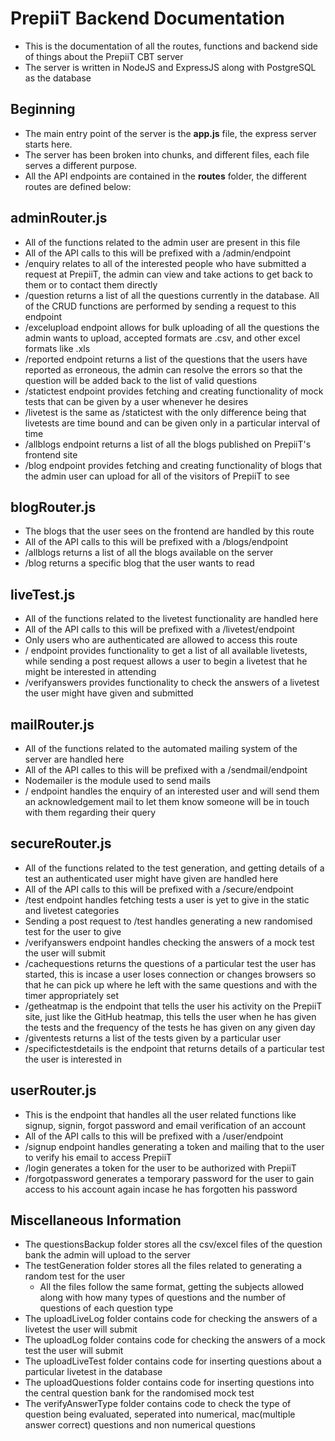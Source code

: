 # PrepiiT Backend Documentation

- This is the documentation of all the routes, functions and backend side of things about the PrepiiT CBT server
- The server is written in NodeJS and ExpressJS along with PostgreSQL as the database

## Beginning

- The main entry point of the server is the <b>app.js</b> file, the express server starts here.
- The server has been broken into chunks, and different files, each file serves a different purpose.
- All the API endpoints are contained in the <b>routes</b> folder, the different routes are defined below:

## adminRouter.js

- All of the functions related to the admin user are present in this file
- All of the API calls to this will be prefixed with a /admin/endpoint
- /enquiry relates to all of the interested people who have submitted a request at PrepiiT, the admin can view and take actions to get back to them or to contact them directly
- /question returns a list of all the questions currently in the database. All of the CRUD functions are performed by sending a request to this endpoint
- /excelupload endpoint allows for bulk uploading of all the questions the admin wants to upload, accepted formats are .csv, and other excel formats like .xls
- /reported endpoint returns a list of the questions that the users have reported as erroneous, the admin can resolve the errors so that the question will be added back to the list of valid questions
- /statictest endpoint provides fetching and creating functionality of mock tests that can be given by a user whenever he desires
- /livetest is the same as /statictest with the only difference being that livetests are time bound and can be given only in a particular interval of time
- /allblogs endpoint returns a list of all the blogs published on PrepiiT's frontend site
- /blog endpoint provides fetching and creating functionality of blogs that the admin user can upload for all of the visitors of PrepiiT to see

## blogRouter.js

- The blogs that the user sees on the frontend are handled by this route
- All of the API calls to this will be prefixed with a /blogs/endpoint
- /allblogs returns a list of all the blogs available on the server
- /blog returns a specific blog that the user wants to read

## liveTest.js

- All of the functions related to the livetest functionality are handled here
- All of the API calls to this will be prefixed with a /livetest/endpoint
- Only users who are authenticated are allowed to access this route
- / endpoint provides functionality to get a list of all available livetests, while sending a post request allows a user to begin a livetest that he might be interested in attending
- /verifyanswers provides functionality to check the answers of a livetest the user might have given and submitted

## mailRouter.js

- All of the functions related to the automated mailing system of the server are handled here
- All of the API calles to this will be prefixed with a /sendmail/endpoint
- Nodemailer is the module used to send mails
- / endpoint handles the enquiry of an interested user and will send them an acknowledgement mail to let them know someone will be in touch with them regarding their query

## secureRouter.js

- All of the functions related to the test generation, and getting details of a test an authenticated user might have given are handled here
- All of the API calls to this will be prefixed with a /secure/endpoint
- /test endpoint handles fetching tests a user is yet to give in the static and livetest categories
- Sending a post request to /test handles generating a new randomised test for the user to give
- /verifyanswers endpoint handles checking the answers of a mock test the user will submit
- /cachequestions returns the questions of a particular test the user has started, this is incase a user loses connection or changes browsers so that he can pick up where he left with the same questions and with the timer appropriately set
- /getheatmap is the endpoint that tells the user his activity on the PrepiiT site, just like the GitHub heatmap, this tells the user when he has given the tests and the frequency of the tests he has given on any given day
- /giventests returns a list of the tests given by a particular user
- /specifictestdetails is the endpoint that returns details of a particular test the user is interested in

## userRouter.js

- This is the endpoint that handles all the user related functions like signup, signin, forgot password and email verification of an account
- All of the API calls to this will be prefixed with a /user/endpoint
- /signup endpoint handles generating a token and mailing that to the user to verify his email to access PrepiiT
- /login generates a token for the user to be authorized with PrepiiT
- /forgotpassword generates a temporary password for the user to gain access to his account again incase he has forgotten his password

## Miscellaneous Information

- The questionsBackup folder stores all the csv/excel files of the question bank the admin will upload to the server
- The testGeneration folder stores all the files related to generating a random test for the user
  - All the files follow the same format, getting the subjects allowed along with how many types of questions and the number of questions of each question type
- The uploadLiveLog folder contains code for checking the answers of a livetest the user will submit
- The uploadLog folder contains code for checking the answers of a mock test the user will submit
- The uploadLiveTest folder contains code for inserting questions about a particular livetest in the database
- The uploadQuestions folder contains code for inserting questions into the central question bank for the randomised mock test
- The verifyAnswerType folder contains code to check the type of question being evaluated, seperated into numerical, mac(multiple answer correct) questions and non numerical questions
